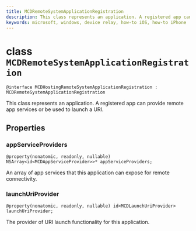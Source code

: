 ```yaml
---
title: MCDRemoteSystemApplicationRegistration
description: This class represents an application. A registered app can provide remote app services or be used to launch a URI.
keywords: microsoft, windows, device relay, how-to iOS, how-to iPhone 
---
```


# class `MCDRemoteSystemApplicationRegistration`

```
@interface MCDHostingRemoteSystemApplicationRegistration : MCDRemoteSystemApplicationRegistration
```

This class represents an application. A registered app can provide remote app services or be used to launch a URI.

## Properties 

### appServiceProviders
`@property(nonatomic, readonly, nullable) NSArray<id<MCDAppServiceProvider>>* appServiceProviders;`

An array of app services that this application can expose for remote connectivity.

### launchUriProvider
`@property(nonatomic, readonly, nullable) id<MCDLaunchUriProvider> launchUriProvider;`

The provider of URI launch functionality for this application.